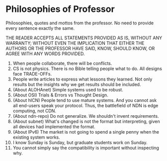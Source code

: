 # Philosophies of Professor

Philosophies, quotes and mottos from the professor.
No need to provide every sentence exactly the same.


THE READER ACCEPTS ALL STATEMENTS PROVIDED AS IS, WITHOUT ANY WARRANTY; WITHOUT
 EVEN THE IMPLICATION THAT EITHER THE AUTHORS OR THE PROFESSOR HAVE SAID, KNOW,
 SHOULD KNOW, OR AGREE WITH ANY WORDS PROVIDED.


1. When people collaborate, there will be conflicts.
1. CS is not physics. There is no Bible telling people what to do. All designs face TRADE-OFFs.
1. People write articles to express what lessons they learned. Not only results but the insights why we get results should be included.
1. (About ALOHAnet) Simple systems used to be robust.
1. (About OSI) Trials & Errors vs Thought Design.
1. (About hICN) People tend to use mature systems. And you cannot ask all end-users speak your protocol. Thus, the battlefield of NDN is edge computing, not CDN.
1. (About ndn-repo) Do not generalize. We shouldn't invent requirements.
1. (About subnet) What's changed is not the format but interpreting, given all devices had implemented the format.
1. (About IPv6) The market is not going to spend a single penny when the existing system works.
1. I know Sunday is Sunday, but graduate students work on Sunday.
1. You cannot simply say the compatibility is important without inspecting why.
